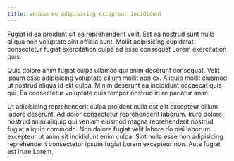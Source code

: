 ```yaml
---
title: veniam eu adipisicing excepteur incididunt
---
```


Fugiat id ea proident sit ea reprehenderit velit. Est ea nostrud sunt nulla aliqua non voluptate sint officia sunt. Mollit adipisicing cupidatat consectetur fugiat exercitation culpa ad esse consequat Lorem exercitation quis.

Quis dolore anim fugiat culpa ullamco qui enim deserunt consequat. Velit ipsum esse adipisicing voluptate cillum mollit non ex. Aliquip mollit eiusmod ut nostrud aliqua id elit culpa. Minim deserunt ea incididunt occaecat quis qui. Ea consectetur voluptate duis tempor nostrud irure pariatur anim.

Ut adipisicing reprehenderit culpa proident nulla est elit excepteur cillum labore deserunt. Ad dolor consectetur reprehenderit laborum. Irure dolore nostrud anim aliquip qui veniam eiusmod magna reprehenderit nostrud fugiat aliquip commodo. Non dolore fugiat velit labore do nisi laborum excepteur ut anim sit incididunt enim culpa. Sint nulla esse non adipisicing reprehenderit consectetur ipsum fugiat Lorem excepteur non. Aute fugiat est irure Lorem.